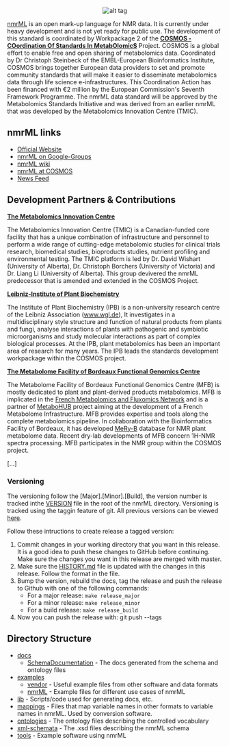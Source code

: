 <p align="center">
<img src="https://raw.github.com/nmrML/nmrML/master/docs/logo/images/horizontal-logo-500.png" alt="alt tag" >
</p>

[nmrML](http://nmrml.org/) is an open mark-up language for NMR data. It is currently under heavy development and is not yet ready for public use.
The development of this standard is coordinated by Workpackage 2 of the [**COSMOS - COordination Of Standards In MetabOlomicS**](http://cosmos-fp7.eu/) Project. COSMOS is a global effort to enable free and open sharing of metabolomics data. Coordinated by Dr Christoph Steinbeck of the EMBL-European Bioinformatics Institute, COSMOS brings together European data providers to set and promote community standards that will make it easier to disseminate metabolomics data through life science e-infrastructures. This Coordination Action has been financed with €2 million by the European Commission's Seventh Framework Programme. 
The nmrML data standard will be approved by the Metabolomics Standards Initiative and was derived from an earlier nmrML that was developed by the Metabolomics Innovation Centre (TMIC).

## nmrML links

* [Official Website](http://nmrml.org/)
* [nmrML on Google-Groups](https://groups.google.com/group/nmrml/subscribe?note=1&hl=en&noredirect=true&pli=1)
* [nmrML wiki](https://github.com/nmrML/nmrML/wiki)
* [nmrML at COSMOS](http://cosmos-fp7.eu/nmrML/index.php?title=Main_Page)
* [News Feed](https://github.com/organizations/nmrML)

## Development Partners & Contributions

[**The Metabolomics Innovation Centre**](http://www.metabolomicscentre.ca/exchangeformats)

The Metabolomics Innovation Centre (TMIC) is a Canadian-funded core facility that has a unique combination of infrastructure and personnel to perform a wide range of cutting-edge metabolomic studies for clinical trials research, biomedical studies, bioproducts studies, nutrient profiling and environmental testing.
The TMIC platform is led by Dr. David Wishart (University of Alberta), Dr. Christoph Borchers (University of Victoria) and Dr. Liang Li (University of Alberta). This group devivered the nmrML predecessor that is amended and extended in the COSMOS Project.

[**Leibniz-Institute of Plant Biochemistry**](http://www.ipb-halle.de/en/)

The Institute of Plant Biochemistry (IPB) is a non-university research centre of the Leibniz Association (www.wgl.de), It investigates in a multidisciplinary style structure and function of natural products from plants and fungi, analyse interactions of plants with pathogenic and symbiotic microorganisms and study molecular interactions as part of complex biological processes. At the IPB, plant metabolomics has been an important area of research for many years.
The IPB leads the standards development workpackage within the COSMOS project.

[**The Metabolome Facility of Bordeaux Functional Genomics Centre**](http://www.cgfb.u-bordeaux2.fr/fr/metabolome)

The Metabolome Facility of Bordeaux Functional Genomics Centre (MFB) is mostly dedicated to plant and plant-derived products metabolomics. 
MFB is implicated in the [French Metabolomics and Fluxomics Network](https://www.bordeaux.inra.fr/ifr103/reseau_metabolome/)
and is a partner of [MetaboHUB](https://www6.inra.fr/metabohub) project aiming at the development of a French Metabolome Infrastructure. 
MFB provides expertise and tools along the complete metabolomics pipeline. In collaboration with the Bioinformatics Facility of Bordeaux, 
it has developed [MeRy-B](http://bit.ly/meryb) database for NMR plant metabolome data. Recent dry-lab developments of MFB concern 
1H-NMR spectra processing. MFB participates in the NMR group within the COSMOS project.

[...]

### Versioning

The versioning follow the [Major].[Minor].[Build], the version number is tracked inthe [VERSION](https://github.com/nmrML/nmrML/blob/master/VERSION) file in the root of the nmrML directory. Versioning is tracked using the taggin feature of git. All previous versions can be viewed [here](https://github.com/nmrML/nmrML/tags).

Follow these intructions to create release a tagged version: 

1. Commit changes in your working directory that you want in this release. It is a good idea to push these changes to GitHub before continuing. Make sure the changes you want in this release are merged with master.
2. Make sure the [HISTORY.md](https://github.com/nmrML/nmrML/blob/master/HISTORY.md) file is updated with the changes in this release. Follow the format in the file.
3. Bump the version, rebuild the docs, tag the release and push the release to Github with one of the following commands:
	* For a major release: `make release_major`
	* For a minor release: `make release_minor`	
	* For a build release: `make release_build`
4. Now you can push the release with: 
	git push --tags

## Directory Structure

* [docs](https://github.com/nmrML/nmrML/tree/master/docs) 
	* [SchemaDocumentation](https://github.com/nmrML/nmrML/tree/master/docs/SchemaDocumentation) - The docs generated from the schema and ontology files
* [examples](https://github.com/nmrML/nmrML/tree/master/examples)
    * [vendor](https://github.com/nmrML/nmrML/tree/master/examples/vendor) - Useful example files from other software and data formats
    * [nmrML](https://github.com/nmrML/nmrML/tree/master/examples/nmrML) - Example files for different use cases of nmrML
* [lib](https://github.com/nmrML/nmrML/tree/master/lib) - Scripts/code used for generating docs, etc.
* [mappings](https://github.com/nmrML/nmrML/tree/master/mappings) - Files that map variable names in other formats to variable names
in nmrML. Used by conversion software.
* [ontologies](https://github.com/nmrML/nmrML/tree/master/ontologies) - The ontology files describing the controlled vocabulary
* [xml-schemata](https://github.com/nmrML/nmrML/tree/master/xml-schemata) - The .xsd files describing the nmrML schema
* [tools](https://github.com/nmrML/nmrML/tree/master/tools) - Example software using nmrML

